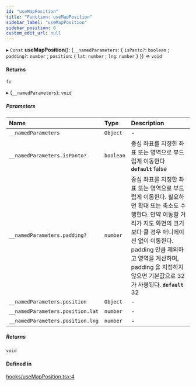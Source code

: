 ```yaml
---
id: "useMapPosition"
title: "Function: useMapPosition"
sidebar_label: "useMapPosition"
sidebar_position: 0
custom_edit_url: null
---
```


▸ `Const` **useMapPosition**(): (`__namedParameters`: { `isPanto?`: `boolean` ; `padding?`: `number` ; `position`: { `lat`: `number` ; `lng`: `number`  }  }) => `void`

#### Returns

`fn`

▸ (`__namedParameters`): `void`

##### Parameters

| Name | Type | Description |
| :------ | :------ | :------ |
| `__namedParameters` | `Object` | - |
| `__namedParameters.isPanto?` | `boolean` | 중심 좌표를 지정한 좌표 또는 영역으로 부드럽게 이동한다  **`default`** false |
| `__namedParameters.padding?` | `number` | 중심 좌표를 지정한 좌표 또는 영역으로 부드럽게 이동한다. 필요하면 확대 또는 축소도 수행한다. 만약 이동할 거리가 지도 화면의 크기보다 클 경우 애니메이션 없이 이동한다. padding 만큼 제외하고 영역을 계산하며, padding 을 지정하지 않으면 기본값으로 32가 사용된다.  **`default`** 32 |
| `__namedParameters.position` | `Object` | - |
| `__namedParameters.position.lat` | `number` | - |
| `__namedParameters.position.lng` | `number` | - |

##### Returns

`void`

#### Defined in

[hooks/useMapPosition.tsx:4](https://github.com/JaeSeoKim/react-kakao-maps/blob/66f59fe/src/hooks/useMapPosition.tsx#L4)
